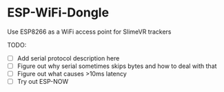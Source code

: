 # ESP-WiFi-Dongle
Use ESP8266 as a WiFi access point for SlimeVR trackers

TODO:
- [ ] Add serial protocol description here
- [ ] Figure out why serial sometimes skips bytes and how to deal with that
- [ ] Figure out what causes >10ms latency
- [ ] Try out ESP-NOW
